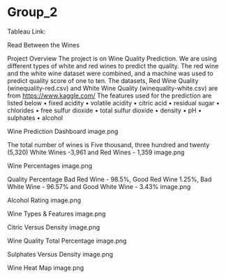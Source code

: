 # Group_2
Tableau Link: 

Read Between the Wines

Project Overview
The project is on Wine Quality Prediction. We are using different types of white and red wines to predict the quality. The red wine and the white wine dataset were combined, and a machine was used to predict quality score of one to ten.
The datasets, Red Wine Quality (winequality-red.csv) and White Wine Quality (winequality-white.csv) are from https://www.kaggle.com/
The features used for the prediction are listed below
•	fixed acidity
•	volatile acidity
•	citric acid
•	residual sugar
•	chlorides
•	free sulfur dioxide
•	total sulfur dioxide
•	density
•	pH
•	sulphates
•	alcohol

Wine Prediction Dashboard
image.png

The total number of wines is Five thousand, three hundred and twenty (5,320) White Wines -3,961 and Red Wines - 1,359
image.png

Wine Percentages
image.png

Quality Percentage
Bad Red Wine - 98.5%, Good Red Wine 1.25%, Bad White Wine - 96.57% and Good White Wine - 3.43%
image.png

Alcohol Rating
image.png

Wine Types & Features
image.png

Citric Versus Density
image.png

Wine Quality Total Percentage
image.png

Sulphates Versus Density
image.png

Wine Heat Map
image.png